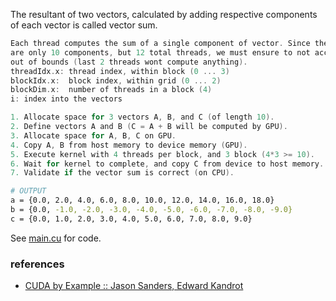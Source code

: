 The resultant of two vectors, calculated by adding respective components of
each vector is called vector sum.

```c
Each thread computes the sum of a single component of vector. Since there
are only 10 components, but 12 total threads, we must ensure to not access
out of bounds (last 2 threads wont compute anything).
threadIdx.x: thread index, within block (0 ... 3)
blockIdx.x:  block index, within grid (0 ... 2)
blockDim.x:  number of threads in a block (4)
i: index into the vectors
```

```c
1. Allocate space for 3 vectors A, B, and C (of length 10).
2. Define vectors A and B (C = A + B will be computed by GPU).
3. Allocate space for A, B, C on GPU.
4. Copy A, B from host memory to device memory (GPU).
5. Execute kernel with 4 threads per block, and 3 block (4*3 >= 10).
6. Wait for kernel to complete, and copy C from device to host memory.
7. Validate if the vector sum is correct (on CPU).
```

```bash
# OUTPUT
a = {0.0, 2.0, 4.0, 6.0, 8.0, 10.0, 12.0, 14.0, 16.0, 18.0}
b = {0.0, -1.0, -2.0, -3.0, -4.0, -5.0, -6.0, -7.0, -8.0, -9.0}
c = {0.0, 1.0, 2.0, 3.0, 4.0, 5.0, 6.0, 7.0, 8.0, 9.0}
```

See [main.cu] for code.

[main.cu]: main.cu


### references

- [CUDA by Example :: Jason Sanders, Edward Kandrot](http://www.mat.unimi.it/users/sansotte/cuda/CUDA_by_Example.pdf)
